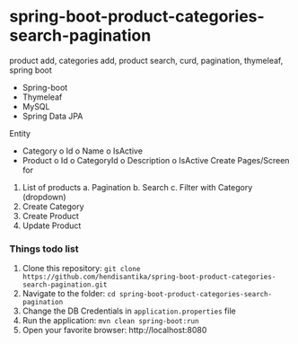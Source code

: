 # spring-boot-product-categories-search-pagination

product add, categories add, product search, curd, pagination, thymeleaf, spring boot

* Spring-boot
* Thymeleaf
* MySQL
* Spring Data JPA

Entity

- Category
  o Id
  o Name
  o IsActive
- Product
  o Id
  o CategoryId
  o Description
  o IsActive
  Create Pages/Screen for

1. List of products
   a. Pagination
   b. Search
   c. Filter with Category (dropdown)
2. Create Category
3. Create Product
4. Update Product

### Things todo list
1. Clone this repository: `git clone https://github.com/hendisantika/spring-boot-product-categories-search-pagination.git`
2. Navigate to the folder: `cd spring-boot-product-categories-search-pagination`
3. Change the DB Credentials in `application.properties` file
4. Run the application: `mvn clean spring-boot:run`
5. Open your favorite browser: http://localhost:8080
